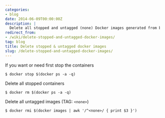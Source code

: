 ```yaml
---
categories:
- blog
date: 2014-06-09T00:00:00Z
description: |
  Delete all stopped and untagged (none) Docker images generated from building multiple times images
redirect_from:
- /wiki/delete-stopped-and-untagged-docker-images/
tag: blog
title: Delete stopped & untagged docker images
slug: /delete-stopped-and-untagged-docker-images/
---
```


If you want or need first stop the containers

    $ docker stop $(docker ps -a -q)

Delete all stopped containers

    $ docker rm $(docker ps -a -q)

Delete all untagged images (TAG: `<none>`)

    $ docker rmi $(docker images | awk '/^<none>/ { print $3 }')

